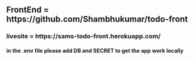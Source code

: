 <h2>FrontEnd = https://github.com/Shambhukumar/todo-front </h2>
<h3>livesite = https://sams-todo-front.herokuapp.com/ </h3>

<h4> in the .env file please add DB and SECRET to get the app work locally</h4>
